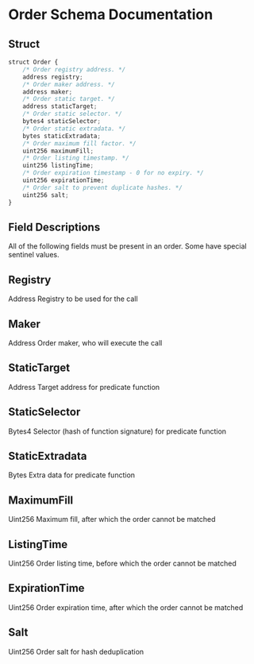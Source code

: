 <!-- TITLE: Order Schema Documentation -->
<!-- SUBTITLE: Description of standard order field usage -->

# Order Schema Documentation
## Struct

```javascript
struct Order {
    /* Order registry address. */
    address registry;
    /* Order maker address. */
    address maker;
    /* Order static target. */
    address staticTarget;
    /* Order static selector. */
    bytes4 staticSelector;
    /* Order static extradata. */
    bytes staticExtradata;
    /* Order maximum fill factor. */
    uint256 maximumFill;
    /* Order listing timestamp. */
    uint256 listingTime;
    /* Order expiration timestamp - 0 for no expiry. */
    uint256 expirationTime;
    /* Order salt to prevent duplicate hashes. */
    uint256 salt;
}
```
## Field Descriptions
All of the following fields must be present in an order. Some have special sentinel values.
## Registry
Address	Registry to be used for the call
## Maker	
Address	Order maker, who will execute the call
## StaticTarget	
Address	Target address for predicate function
## StaticSelector	
Bytes4 Selector (hash of function signature) for predicate function
## StaticExtradata	
Bytes Extra data for predicate function
## MaximumFill	
Uint256	Maximum fill, after which the order cannot be matched
## ListingTime	
Uint256	Order listing time, before which the order cannot be matched
## ExpirationTime	
Uint256	Order expiration time, after which the order cannot be matched
## Salt	
Uint256	Order salt for hash deduplication